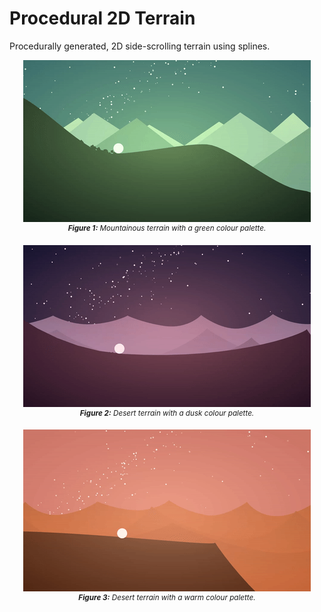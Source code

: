 # Procedural 2D Terrain

Procedurally generated, 2D side-scrolling terrain using splines.

<p align="center">
  <img src="./img/sample-1.gif" /><br/>
  <sup><i><b>Figure 1:</b> Mountainous terrain with a green colour palette.</i></sup>
</p>

<p align="center">
  <img src="./img/sample-2.gif" /><br/>
  <sup><i><b>Figure 2:</b> Desert terrain with a dusk colour palette.</i></sup>
</p>

<p align="center">
  <img src="./img/sample-3.gif" /><br/>
  <sup><i><b>Figure 3:</b> Desert terrain with a warm colour palette.</i></sup>
</p>
